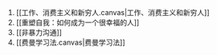 1. [[工作、消费主义和新穷人.canvas|工作、消费主义和新穷人]]
2. [[重塑自我：如何成为一个很幸福的人]]
3. [[非暴力沟通]]
4. [[费曼学习法.canvas|费曼学习法]]